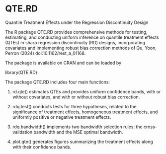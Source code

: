 # QTE.RD
Quantile Treatment Effects under the Regression Discontinuity Design

The R package QTE.RD provides comprehensive methods for testing, estimating, and conducting uniform inference on quantile treatment effects (QTEs) in sharp regression discontinuity (RD) designs, incorporating covariates and implementing robust bias correction methods of Qu, Yoon, Perron (2024) doi:10.1162/rest_a_01168.

The package is available on CRAN and can be loaded by

library(QTE.RD)

The package QTE.RD includes four main functions:

1) rd.qte() estimates QTEs and provides uniform confidence bands, with or without covariates, and with or without robust bias correction.

2) rdq.test() conducts tests for three hypotheses, related to the significance of treatment effects, homogeneous treatment effects, and uniformly positive or negative treatment effects.

3) rdq.bandwidth() implements two bandwidth selection rules: the cross-validation bandwidth and the MSE optimal bandwidth.

4) plot.qte() generates figures summarizing the treatment effects along with their confidence bands.
